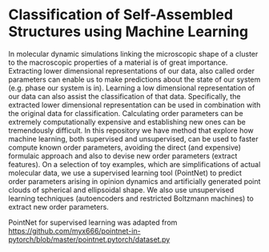 # Classification of Self-Assembled Structures using Machine Learning
In molecular dynamic simulations linking the microscopic shape of a cluster to the macroscopic properties of a material is of great importance. Extracting lower dimensional representations of our data, also called order parameters can enable us to make predictions about the state of our system (e.g. phase our system is in). Learning a low dimensional representation of our data can also assist the classification of that data. Specifically, the extracted lower dimensional representation can be used in combination with the original data for classification. Calculating order parameters can be extremely computationally expensive and establishing new ones can be tremendously difficult. 
In this repository we have method that explore how machine learning, both supervised and unsupervised, can be used to faster compute known order parameters, avoiding the direct (and expensive) formulaic approach and also to devise new order parameters (extract features). 
On a selection of toy examples, which are simplifications of actual molecular data, we 
use a supervised learning tool (PointNet) to predict order parameters arising in opinion dynamics and artificially generated point clouds of spherical and ellipsoidal shape. We also use unsupervised learning techniques (autoencoders and restricted Boltzmann machines) to extract new order parameters.


PointNet for supervised learning was adapted from https://github.com/myx666/pointnet-in-pytorch/blob/master/pointnet.pytorch/dataset.py
